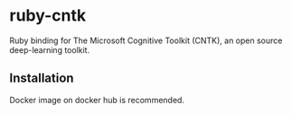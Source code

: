 # ruby-cntk

Ruby binding for The Microsoft Cognitive Toolkit (CNTK), an open source deep-learning toolkit.

## Installation

Docker image on docker hub is recommended.